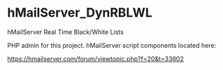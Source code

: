 # hMailServer_DynRBLWL
hMailServer Real Time Black/White Lists

PHP admin for this project. hMailServer script components located here:

https://hmailserver.com/forum/viewtopic.php?f=20&t=33602
